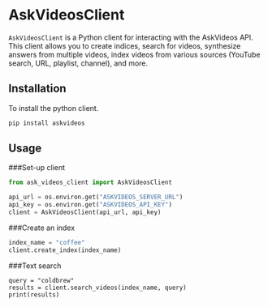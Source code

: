 # AskVideosClient

`AskVideosClient` is a Python client for interacting with the AskVideos API. This client allows you to create indices, search for videos, synthesize answers from multiple videos, index videos from various sources (YouTube search, URL, playlist, channel), and more.

## Installation

To install the python client.

```bash
pip install askvideos
```

## Usage

###Set-up client
```python
from ask_videos_client import AskVideosClient

api_url = os.environ.get("ASKVIDEOS_SERVER_URL")
api_key = os.environ.get("ASKVIDEOS_API_KEY")
client = AskVideosClient(api_url, api_key)

```
###Create an index
```python
index_name = "coffee"
client.create_index(index_name)
```

###Text search
```
query = "coldbrew"
results = client.search_videos(index_name, query)
print(results)
```
